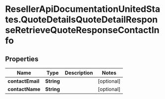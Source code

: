 # ResellerApiDocumentationUnitedStates.QuoteDetailsQuoteDetailResponseRetrieveQuoteResponseContactInfo

## Properties

Name | Type | Description | Notes
------------ | ------------- | ------------- | -------------
**contactEmail** | **String** |  | [optional] 
**contactName** | **String** |  | [optional] 


